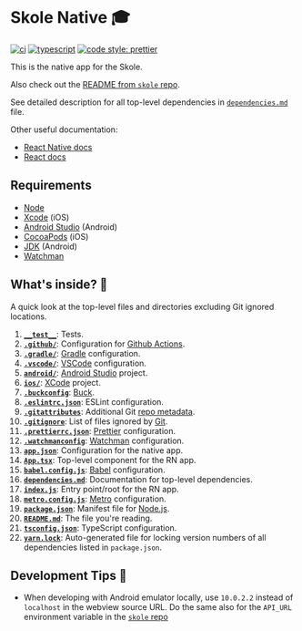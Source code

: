# Skole Native 🎓

[![ci](https://github.com/skoleapp/skole-native/actions/workflows/ci.yml/badge.svg)](https://github.com/skoleapp/skole-native/actions)
[![typescript](https://badgen.net/badge/icon/typescript?icon=typescript&label&color=007acc)](https://www.typescriptlang.org)
[![code style: prettier](https://img.shields.io/badge/code_style-prettier-ff69b4.svg)](https://github.com/prettier/prettier)

This is the native app for the Skole.

Also check out the [README from `skole` repo](https://github.com/skoleapp/skole/blob/develop/README.md).

See detailed description for all top-level dependencies in [`dependencies.md`](dependencies.md) file.

Other useful documentation:

- [React Native docs](https://reactnative.dev/docs/getting-started)
- [React docs](https://reactjs.org/docs/getting-started.html)

## Requirements

- [Node](https://nodejs.org/en)
- [Xcode](https://developer.apple.com/xcode) (iOS)
- [Android Studio](https://developer.android.com/studio) (Android)
- [CocoaPods](https://cocoapods.org) (iOS)
- [JDK](https://www.oracle.com/java/technologies/javase-downloads.html) (Android)
- [Watchman](https://www.oracle.com/java/technologies/javase-downloads.html)

## What's inside? 🧐

A quick look at the top-level files and directories excluding Git ignored locations.

1.  [**`__test__`**](__tests__): Tests.
2.  [**`.github/`**](.github/): Configuration for [Github Actions](https://github.com/features/actions).
3.  [**`.gradle/`**](.gradle/): [Gradle](https://gradle.org) configuration.
4.  [**`.vscode/`**](.vscode/): [VSCode](https://code.visualstudio.com) configuration.
5.  [**`android/`**](android/): [Android Studio](https://developer.android.com/studio) project.
6.  [**`ios/`**](ios/): [XCode](https://developer.apple.com/xcode) project.
7.  [**`.buckconfig`**](.buckconfig): [Buck](https://buck.build).
8.  [**`.eslintrc.json`**](.eslintrc.json): ESLint configuration.
9.  [**`.gitattributes`**](.gitattributes): Additional Git [repo metadata](https://git-scm.com/docs/gitattributes).
10. [**`.gitignore`**](.gitignore): List of files ignored by [Git](https://git-scm.com).
11. [**`.prettierrc.json`**](.prettierrc.json): [Prettier](https://prettier.io) configuration.
12. [**`.watchmanconfig`**](.watchmanconfig): [Watchman](https://facebook.github.io/watchman) configuration.
13. [**`app.json`**](app.json): Configuration for the native app.
14. [**`App.tsx`**](App.tsx): Top-level component for the RN app.
15. [**`babel.config.js`**](babel.config.js): [Babel](https://babeljs.io) configuration.
16. [**`dependencies.md`**](dependencies.md): Documentation for top-level dependencies.
17. [**`index.js`**](index.js): Entry point/root for the RN app.
18. [**`metro.config.js`**](metro.config.js): [Metro](https://facebook.github.io/metro) configuration.
19. [**`package.json`**](package.json): Manifest file for [Node.js](https://nodejs.org/en).
20. [**`README.md`**](README.md): The file you're reading.
21. [**`tsconfig.json`**](tsconfig.json): TypeScript configuration.
22. [**`yarn.lock`**](yarn.lock): Auto-generated file for locking version numbers of all dependencies listed in `package.json`.

## Development Tips 🚀

- When developing with Android emulator locally, use `10.0.2.2` instead of `localhost` in the webview source URL. Do the same also for the `API_URL` environment variable in the [`skole` repo](https://github.com/skoleapp/skole)

